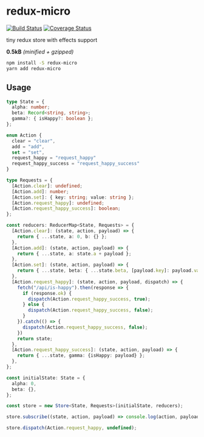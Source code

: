 # redux-micro

[![Build Status](https://travis-ci.org/coding-intl/redux-micro.svg?branch=master)](https://travis-ci.org/coding-intl/redux-micro)
[![Coverage Status](https://coveralls.io/repos/github/coding-intl/redux-micro/badge.svg?branch=master)](https://coveralls.io/github/coding-intl/redux-micro?branch=master)

tiny redux store with effects support

**0.5kB** _(minified + gzipped)_

```bash
npm install -S redux-micro
yarn add redux-micro
```

## Usage

```ts
type State = {
  alpha: number;
  beta: Record<string, string>;
  gamma?: { isHappy?: boolean };
};

enum Action {
  clear = "clear",
  add = "add",
  set = "set",
  request_happy = "request_happy"
  request_happy_success = "request_happy_success"
}

type Requests = {
  [Action.clear]: undefined;
  [Action.add]: number;
  [Action.set]: { key: string; value: string };
  [Action.request_happy]: undefined;
  [Action.request_happy_success]: boolean;
};

const reducers: ReducerMap<State, Requests> = {
  [Action.clear]: (state, action, payload) => {
    return { ...state, a: 0, b: {} };
  },
  [Action.add]: (state, action, payload) => {
    return { ...state, a: state.a + payload };
  },
  [Action.set]: (state, action, payload) => {
    return { ...state, beta: { ...state.beta, [payload.key]: payload.value} };
  },
  [Action.request_happy]: (state, action, payload, dispatch) => {
    fetch("/api/is-happy").then(response => {
      if (response.ok) {
        dispatch(Action.request_happy_success, true);
      } else {
        dispatch(Action.request_happy_success, false);
      }
    }).catch(() => {
      dispatch(Action.request_happy_success, false);
    })
    return state;
  },
  [Action.request_happy_success]: (state, action, payload) => {
    return { ...state, gamma: {isHappy: payload} };
  },
};

const initialState: State = {
  alpha: 0,
  beta: {},
};

const store = new Store<State, Requests>(initialState, reducers);

store.subscribe((state, action, payload) => console.log(action, payload));

store.dispatch(Action.request_happy, undefined);
```
